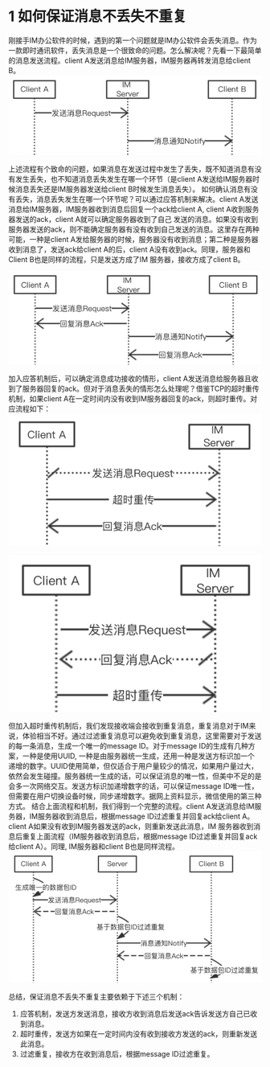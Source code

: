 # 1 如何保证消息不丢失不重复
刚接手IM办公软件的时候，遇到的第一个问题就是IM办公软件会丢失消息。作为一款即时通讯软件，丢失消息是一个很致命的问题。怎么解决呢？先看一下最简单的消息发送流程。client A发送消息给IM服务器，IM服务器再转发消息给client B。
![](img/send_message_simple.png)

上述流程有个致命的问题，如果消息在发送过程中发生了丢失，既不知道消息有没有发生丢失，也不知道消息丢失发生在哪一个环节（是client A发送给IM服务器时候消息丢失还是IM服务器发送给client B时候发生消息丢失）。
如何确认消息有没有丢失，消息丢失发生在哪一个环节呢？可以通过应答机制来解决。client A发送消息给IM服务器，IM服务器收到消息后回复一个ack给client A, client A收到服务器发送的ack，client A就可以确定服务器收到了自己 发送的消息。如果没有收到服务器发送的ack，则不能确定服务器有没有收到自己发送的消息。这里存在两种可能，一种是client A发给服务器的时候，服务器没有收到消息；第二种是服务器收到消息了，发送ack给client A的后，client A没有收到ack。同理，服务器和Client B也是同样的流程，只是发送方成了IM 服务器，接收方成了client B。

![](img/send_message_ack.png)

加入应答机制后，可以确定消息成功接收的情形，client A发送消息给服务器且收到了服务器回复的ack。但对于消息丢失的情形怎么处理呢？借鉴TCP的超时重传机制，如果client A在一定时间内没有收到IM服务器回复的ack，则超时重传。对应流程如下：
![](img/resend_message1.png)

![](img/resend_message2.png)

但加入超时重传机制后，我们发现接收端会接收到重复消息，重复消息对于IM来说，体验相当不好。通过过滤重复消息可以避免收到重复消息，这里需要对于发送的每一条消息，生成一个唯一的message ID。对于message ID的生成有几种方案，一种是使用UUID, 一种是由服务器统一生成，还用一种是发送方标识加一个递增的数字。UUID使用简单，但仅适合于用户量较少的情况，如果用户量过大，依然会发生碰撞。服务器统一生成的话，可以保证消息的唯一性，但美中不足的是会多一次网络交互。发送方标识加递增数字的话，可以保证message ID唯一性，但需要在用户切换设备时候，同步递增数字。据网上资料显示，微信使用的第三种方式。
结合上面流程和机制，我们得到一个完整的流程。client A发送消息给IM服务器，IM服务器收到消息后，根据message ID过滤重复并回复ack给client A。 client A如果没有收到IM服务器发送的ack，则重新发送此消息，IM 服务器收到消息后重复上面流程（IM服务器收到消息后，根据message ID过滤重复并回复ack给client A）。同理, IM服务器和client B也是同样流程。
![](img/send_message_process.png)

总结，保证消息不丢失不重复主要依赖于下述三个机制：
1.  应答机制，发送方发送消息，接收方收到消息后发送ack告诉发送方自己已收到消息。
2.  超时重传，发送方如果在一定时间内没有收到接收方发送的ack，则重新发送此消息。
3.  过滤重复，接收方在收到消息后，根据message ID过滤重复。
